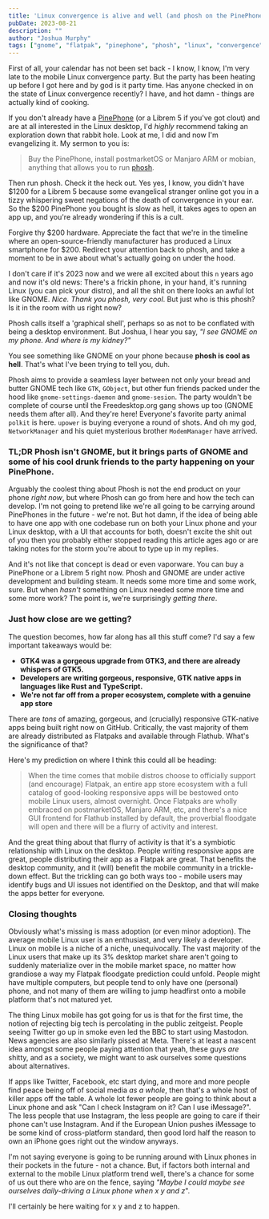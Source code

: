 ```yaml
---
title: 'Linux convergence is alive and well (and phosh on the PinePhone is cool as hell)'
pubDate: 2023-08-21
description: ""
author: "Joshua Murphy"
tags: ["gnome", "flatpak", "pinephone", "phosh", "linux", "convergence"]
---
```


First of all, your calendar has not been set back - I know, I know, I'm very late to the mobile Linux convergence party. But the party has been heating up before I got here and by god is it party time. Has anyone checked in on the state of Linux convergence recently? I have, and hot damn - things are actually kind of cooking.

If you don't already have a [PinePhone](https://www.pine64.org/pinephone/) (or a Librem 5 if you've got clout) and are at all interested in the Linux desktop, I'd _highly_ recommend taking an exploration down that rabbit hole. Look at me, I did and now I'm evangelizing it. My sermon to you is:

> Buy the PinePhone, install postmarketOS or Manjaro ARM or mobian, anything that allows you to run [phosh](https://puri.sm/posts/phosh-overview/).

Then run phosh. Check it the heck out. Yes yes, I know, you didn't have $1200 for a Librem 5 because some evangelical stranger online got you in a tizzy whispering sweet negations of the death of convergence in your ear. So the $200 PinePhone you bought is slow as hell, it takes ages to open an app up, and you're already wondering if this is a cult.

Forgive thy $200 hardware. Appreciate the fact that we're in the timeline where an open-source-friendly manufacturer has produced a Linux smartphone for $200. Redirect your attention back to phosh, and take a moment to be in awe about what's actually going on under the hood.

I don't care if it's 2023 now and we were all excited about this `n` years ago and now it's old news: There's a frickin phone, in your hand, it's running Linux (you can pick your distro), and all the shit on there looks an awful lot like GNOME. _Nice. Thank you phosh, very cool_. But just who is this phosh? Is it in the room with us right now?

Phosh calls itself a 'graphical shell', perhaps so as not to be conflated with being a desktop environment. But Joshua, I hear you say, _"I see _GNOME_ on my phone. And where is my kidney?"_

You see something like GNOME on your phone because **phosh is cool as hell**. That's what I've been trying to tell you, duh.

Phosh aims to provide a seamless layer between not only your bread and butter GNOME tech like `GTK`, `GObject`, but other fun friends packed under the hood like `gnome-settings-daemon` and `gnome-sesion`. The party wouldn't be complete of course until the Freedesktop.org gang shows up too (GNOME needs them after all). And they're here! Everyone's favorite party animal `polkit` is here. `upower` is buying everyone a round of shots. And oh my god, `NetworkManager` and his quiet mysterious brother `ModemManager` have arrived.

### **TL;DR** Phosh isn't GNOME, but it brings parts of GNOME and some of his cool drunk friends to the party happening on your PinePhone.

Arguably the coolest thing about Phosh is not the end product on your phone _right now_, but where Phosh can go from here and how the tech can develop. I'm not going to pretend like we're all going to be carrying around PinePhones in the future - we're not. But hot damn, if the idea of being able to have one app with one codebase run on both your Linux phone and your Linux desktop, with a UI that accounts for both, doesn't excite the shit out of you then you probably either stopped reading this article ages ago or are taking notes for the storm you're about to type up in my replies.

And it's not like that concept is dead or even vaporware. You can buy a PinePhone or a Librem 5 right now. Phosh and GNOME are under active development and building steam. It needs some more time and some work, sure. But when _hasn't_ something on Linux needed some more time and some more work? The point is, we're surprisingly _getting there_.


### Just how close are we getting? ###

The question becomes, how far along has all this stuff come? I'd say a few important takeaways would be:

- **GTK4 was a gorgeous upgrade from GTK3, and there are already whispers of GTK5.** 
- **Developers are writing gorgeous, responsive, GTK native apps in languages like Rust and TypeScript.** 
- **We're not far off from a proper ecosystem, complete with a genuine app store**

There are _tons_ of amazing, gorgeous, and (crucially) responsive GTK-native apps being built right now on GitHub. Critically, the vast majority of them are already distributed as Flatpaks and available through Flathub. What's the significance of that?

Here's my prediction on where I think this could all be heading:

> When the time comes that mobile distros choose to officially support (and encourage) Flatpak, an entire app store ecosystem with a full catalog of good-looking responsive apps will be bestowed onto mobile Linux users, almost overnight. Once Flatpaks are wholly embraced on postmarketOS, Manjaro ARM, etc, and there's a nice GUI frontend for Flathub installed by default, the proverbial floodgate will open and there will be a flurry of activity and interest.

And the great thing about that flurry of activity is that it's a symbiotic relationship with Linux on the desktop. People writing responsive apps are great, people distributing their app as a Flatpak are great. That benefits the desktop community, and it (will) benefit the mobile community in a trickle-down effect. But the trickling can go both ways too - mobile users may identify bugs and UI issues not identified on the Desktop, and that will make the apps better for everyone.


### Closing thoughts

Obviously what's missing is mass adoption (or even minor adoption). The average mobile Linux user is an enthusiast, and very likely a developer. Linux on mobile is a niche of a niche, unequivocally. The vast majority of the Linux users that make up its 3% desktop market share aren't going to suddenly materialize over in the mobile market space, no matter how grandiose a way my Flatpak floodgate prediction could unfold. People might have multiple computers, but people tend to only have one (personal) phone, and not many of them are willing to jump headfirst onto a mobile platform that's not matured yet. 

The thing Linux mobile has got going for us is that for the first time, the notion of rejecting big tech is percolating in the public zeitgeist. People seeing Twitter go up in smoke even led the BBC to start using Mastodon. News agencies are also similarly pissed at Meta. There's at least a nascent idea amongst some people paying attention that yeah, these guys _are_ shitty, and as a society, we might want to ask ourselves some questions about alternatives. 

If apps like Twitter, Facebook, etc start dying, and more and more people find peace being off of social media _as a whole_, then that's a whole host of killer apps off the table. A whole lot fewer people are going to think about a Linux phone and ask "Can I check Instagram on it? Can I use iMessage?". The less people that use Instagram, the less people are going to care if their phone can't use Instagram. And if the European Union pushes iMessage to be some kind of cross-platform standard, then good lord half the reason to own an iPhone goes right out the window anyways.

I'm not saying everyone is going to be running around with Linux phones in their pockets in the future - not a chance. But, if factors both internal and external to the mobile Linux platform trend well, there's a chance for some of us out there who are on the fence, saying _"Maybe I could maybe see ourselves daily-driving a Linux phone when x y and z_".

I'll certainly be here waiting for x y and z to happen.